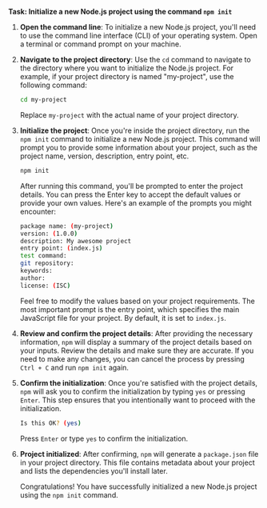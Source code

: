
**Task: Initialize a new Node.js project using the command `npm init`**

1. **Open the command line**: To initialize a new Node.js project, you'll need to use the command line interface (CLI) of your operating system. Open a terminal or command prompt on your machine.

2. **Navigate to the project directory**: Use the `cd` command to navigate to the directory where you want to initialize the Node.js project. For example, if your project directory is named "my-project", use the following command:

   ```bash
   cd my-project
   ```

   Replace `my-project` with the actual name of your project directory.

3. **Initialize the project**: Once you're inside the project directory, run the `npm init` command to initialize a new Node.js project. This command will prompt you to provide some information about your project, such as the project name, version, description, entry point, etc.

   ```bash
   npm init
   ```

   After running this command, you'll be prompted to enter the project details. You can press the Enter key to accept the default values or provide your own values. Here's an example of the prompts you might encounter:

   ```bash
   package name: (my-project)
   version: (1.0.0)
   description: My awesome project
   entry point: (index.js)
   test command:
   git repository:
   keywords:
   author:
   license: (ISC)
   ```

   Feel free to modify the values based on your project requirements. The most important prompt is the entry point, which specifies the main JavaScript file for your project. By default, it is set to `index.js`.

4. **Review and confirm the project details**: After providing the necessary information, `npm` will display a summary of the project details based on your inputs. Review the details and make sure they are accurate. If you need to make any changes, you can cancel the process by pressing `Ctrl + C` and run `npm init` again.

5. **Confirm the initialization**: Once you're satisfied with the project details, `npm` will ask you to confirm the initialization by typing `yes` or pressing `Enter`. This step ensures that you intentionally want to proceed with the initialization.

   ```bash
   Is this OK? (yes)
   ```

   Press `Enter` or type `yes` to confirm the initialization.

6. **Project initialized**: After confirming, `npm` will generate a `package.json` file in your project directory. This file contains metadata about your project and lists the dependencies you'll install later.

   Congratulations! You have successfully initialized a new Node.js project using the `npm init` command.


